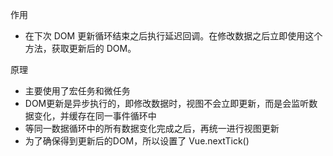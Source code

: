 作用

* 在下次 DOM 更新循环结束之后执行延迟回调。在修改数据之后立即使用这个方法，获取更新后的 DOM。

原理

* 主要使用了宏任务和微任务
* DOM更新是异步执行的，即修改数据时，视图不会立即更新，而是会监听数据变化，并缓存在同一事件循环中
* 等同一数据循环中的所有数据变化完成之后，再统一进行视图更新
* 为了确保得到更新后的DOM，所以设置了 Vue.nextTick()
